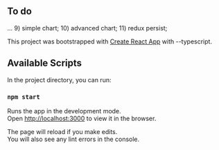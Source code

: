 ## To do

...
9) simple chart;
10) advanced chart;
11) redux persist;

This project was bootstrapped with [Create React App](https://github.com/facebook/create-react-app) with --typescript.

## Available Scripts

In the project directory, you can run:

### `npm start`

Runs the app in the development mode.<br>
Open [http://localhost:3000](http://localhost:3000) to view it in the browser.

The page will reload if you make edits.<br>
You will also see any lint errors in the console.
